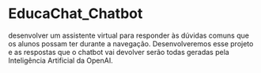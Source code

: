 # EducaChat_Chatbot
desenvolver um assistente virtual para responder às dúvidas comuns que os alunos possam ter durante a navegação. Desenvolveremos esse projeto e as respostas que o chatbot vai devolver serão todas geradas pela Inteligência Artificial da OpenAI.
